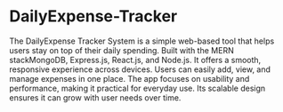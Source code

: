 # DailyExpense-Tracker
The DailyExpense Tracker System is a simple web-based tool that helps users stay on top of their daily spending. Built with the MERN stackMongoDB, Express.js, React.js, and Node.js. It offers a smooth, responsive experience across devices. Users can easily add, view, and manage expenses in one place. The app focuses on usability and performance, making it practical for everyday use. Its scalable design ensures it can grow with user needs over time.
